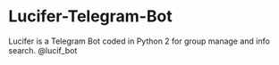 # Lucifer-Telegram-Bot
Lucifer is a Telegram Bot coded in Python 2 for group manage and info search. @lucif_bot
